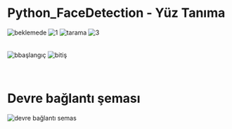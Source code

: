 # Python_FaceDetection - Yüz Tanıma
![beklemede](https://user-images.githubusercontent.com/47866774/103171152-dc95e680-485a-11eb-84cf-b0863ec7ab5e.png)
![1](https://user-images.githubusercontent.com/47866774/103171143-d0118e00-485a-11eb-82cc-7eac6a4ad933.png)
![tarama](https://user-images.githubusercontent.com/47866774/103171157-e0296d80-485a-11eb-891f-82a57e742004.png)
![3](https://user-images.githubusercontent.com/47866774/103171147-d4d64200-485a-11eb-8d3f-33374d4e66eb.png)
<br/><br/><br/>
![bbaşlangıç](https://user-images.githubusercontent.com/47866774/103171151-db64b980-485a-11eb-8a2e-bff34fc2bdcf.png)
![bitiş](https://user-images.githubusercontent.com/47866774/103171154-ddc71380-485a-11eb-84fb-259e5c26cafd.png)
<br/><br/><br/>

# Devre bağlantı şeması
![devre bağlantı semas](https://user-images.githubusercontent.com/47866774/103171155-def84080-485a-11eb-8f9f-74989c76e00d.png)


